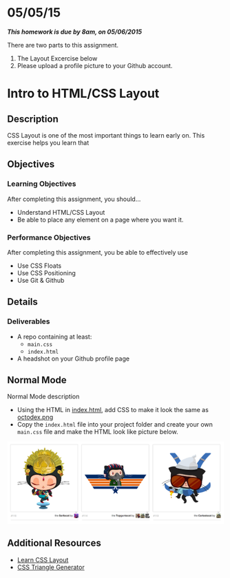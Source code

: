 # 05/05/15

___This homework is due by 8am, on 05/06/2015___

There are two parts to this assignment.

1. The Layout Excercise below
2. Please upload a profile picture to your Github account. 

# Intro to HTML/CSS Layout

## Description
CSS Layout is one of the most important things to learn early on. This exercise helps you learn that


## Objectives

### Learning Objectives

After completing this assignment, you should…

* Understand HTML/CSS Layout
* Be able to place any element on a page where you want it.


### Performance Objectives

After completing this assignment, you be able to effectively use

* Use CSS Floats
* Use CSS Positioning
* Use Git & Github



## Details

### Deliverables

* A repo containing at least:
  * `main.css`
  * `index.html`
* A headshot on your Github profile page



## Normal Mode
Normal Mode description
            
* Using the HTML in [index.html](./index.html), add CSS to make it look the same as [octodex.png](./octodex.png)
* Copy the `index.html` file into your project folder and create your own `main.css` file and make the HTML look like picture below.

![](octodex.png)

## Additional Resources

- [Learn CSS Layout](http://learnlayout.com/)
- [CSS Triangle Generator](http://apps.eky.hk/css-triangle-generator/)
